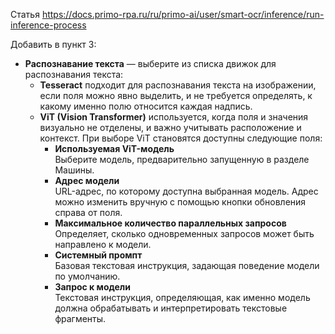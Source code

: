 Статья https://docs.primo-rpa.ru/ru/primo-ai/user/smart-ocr/inference/run-inference-process

Добавить в пункт 3: 

- **Распознавание текста** — выберите из списка движок для распознавания текста:
  - **Tesseract** подходит для распознавания текста на изображении, если поля можно явно выделить, и не требуется определять, к какому именно полю относится каждая надпись.
  - **ViT (Vision Transformer)** используется, когда поля и значения визуально не отделены, и важно учитывать расположение и контекст. При выборе ViT становятся доступны следующие поля:
    - **Используемая ViT-модель**  
      Выберите модель, предварительно запущенную в разделе Машины. 
    - **Адрес модели**   
      URL-адрес, по которому доступна выбранная модель. Адрес можно изменить вручную с помощью кнопки обновления справа от поля.  
    - **Максимальное количество параллельных запросов**  
      Определяет, сколько одновременных запросов может быть направлено к модели.
    - **Системный промпт**  
      Базовая текстовая инструкция, задающая поведение модели по умолчанию.
    - **Запрос к модели**  
      Текстовая инструкция, определяющая, как именно модель должна обрабатывать и интерпретировать текстовые фрагменты.

